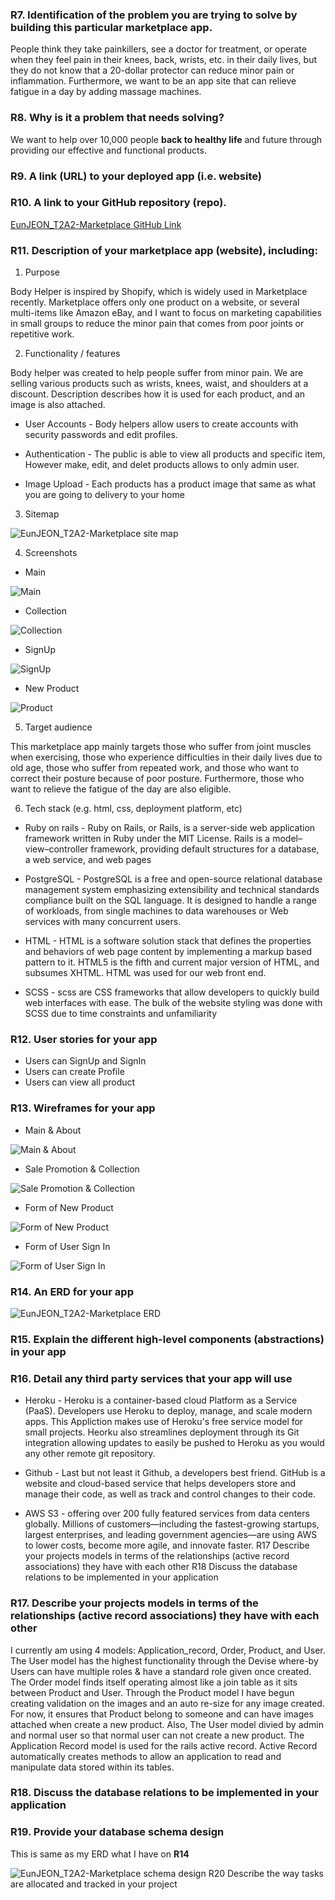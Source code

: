 ### R7. Identification of the problem you are trying to solve by building this particular marketplace app.

People think they take painkillers, see a doctor for treatment, or operate when they feel pain in their knees, back, wrists, etc. in their daily lives, but they do not know that a 20-dollar protector can reduce minor pain or inflammation. Furthermore, we want to be an app site that can relieve fatigue in a day by adding massage machines.

### R8. Why is it a problem that needs solving?

We want to help over 10,000 people **back to healthy life** and future through providing our effective and functional products. 

### R9. A link (URL) to your deployed app (i.e. website)


### R10. A link to your GitHub repository (repo).

[EunJEON_T2A2-Marketplace GitHub Link](https://github.com/eunbiggabi/EunJEON_T2A2)

### R11. Description of your marketplace app (website), including:

1. Purpose

Body Helper is inspired by Shopify, which is widely used in Marketplace recently. Marketplace offers only one product on a website, or several multi-items like Amazon eBay, and I want to focus on marketing capabilities in small groups to reduce the minor pain that comes from poor joints or repetitive work.


2. Functionality / features

Body helper was created to help people suffer from minor pain. We are selling various products such as wrists, knees, waist, and shoulders at a discount. Description describes how it is used for each product, and an image is also attached.

- User Accounts - Body helpers allow users to create accounts with security passwords and edit profiles.

- Authentication - The public is able to view all products and specific item, However make, edit, and delet products allows to only admin user. 

- Image Upload - Each products has a product image that same as what you are going to delivery to your home  

3. Sitemap

![EunJEON_T2A2-Marketplace site map](https://i.imgur.com/hgqA0JD.png)

4. Screenshots
- Main

![Main](https://i.imgur.com/mIw8wBK.png)

- Collection

![Collection](https://i.imgur.com/zjTWfME.png)

- SignUp

![SignUp](https://i.imgur.com/5n4LEAJ.png)

- New Product

![Product](https://i.imgur.com/bD203iJ.png)


5. Target audience

This marketplace app mainly targets those who suffer from joint muscles when exercising, those who experience difficulties in their daily lives due to old age, those who suffer from repeated work, and those who want to correct their posture because of poor posture. Furthermore, those who want to relieve the fatigue of the day are also eligible.

6. Tech stack (e.g. html, css, deployment platform, etc)

- Ruby on rails - Ruby on Rails, or Rails, is a server-side web application framework written in Ruby under the MIT License. Rails is a model–view–controller framework, providing default structures for a database, a web service, and web pages

- PostgreSQL - PostgreSQL is a free and open-source relational database management system emphasizing extensibility and technical standards compliance built on the SQL language. It is designed to handle a range of workloads, from single machines to data warehouses or Web services with many concurrent users.

- HTML - HTML is a software solution stack that defines the properties and behaviors of web page content by implementing a markup based pattern to it. HTML5 is the fifth and current major version of HTML, and subsumes XHTML. HTML was used for our web front end.

- SCSS - scss are CSS frameworks that allow developers to quickly build web interfaces with ease. The bulk of the website styling was done with SCSS due to time constraints and unfamiliarity



### R12. User stories for your app

- Users can SignUp and SignIn
- Users can create Profile
- Users can view all product


### R13. Wireframes for your app

- Main & About

![Main & About](https://i.imgur.com/zAjEV8u.png)

- Sale Promotion & Collection

![Sale Promotion & Collection](https://i.imgur.com/dtFcuC6.png)

- Form of New Product

![Form of New Product](https://i.imgur.com/xsbvyAs.png)

- Form of User Sign In

![Form of User Sign In](https://i.imgur.com/AsYr0ye.png)

### R14. An ERD for your app

![EunJEON_T2A2-Marketplace ERD](https://i.imgur.com/oZkhXrZ.png)


### R15. Explain the different high-level components (abstractions) in your app


### R16. Detail any third party services that your app will use  

- Heroku - Heroku is a container-based cloud Platform as a Service (PaaS). Developers use Heroku to deploy, manage, and scale modern apps. This Appliction makes use of Heroku's free service model for small projects. Heorku also streamlines deployment through its Git integration allowing updates to easily be pushed to Heroku as you would any other remote git repository.

- Github - Last but not least it Github, a developers best friend. GitHub is a website and cloud-based service that helps developers store and manage their code, as well as track and control changes to their code.

- AWS S3 - offering over 200 fully featured services from data centers globally. Millions of customers—including the fastest-growing startups, largest enterprises, and leading government agencies—are using AWS to lower costs, become more agile, and innovate faster.
R17	Describe your projects models in terms of the relationships (active record associations) they have with each other
R18	Discuss the database relations to be implemented in your application

### R17. Describe your projects models in terms of the relationships (active record associations) they have with each other

I currently am using 4 models: Application_record, Order, Product, and User. The User model has the highest functionality through the Devise where-by Users can have multiple roles & have a standard role given once created. The Order model finds itself operating almost like a join table as it sits between Product and User. Through the Product model I have begun creating validation on the images and an auto re-size for any image created. For now, it ensures that Product belong to someone and can have images attached when create a new product. Also, The User model divied by admin and normal user so that normal user can not create a new product. The Application Record model is used for the rails active record. Active Record automatically creates methods to allow an application to read and manipulate data stored within its tables.

### R18. Discuss the database relations to be implemented in your application


### R19. Provide your database schema design

This is same as my ERD what I have on **R14**

![EunJEON_T2A2-Marketplace schema design](https://i.imgur.com/oZkhXrZ.png)
R20	Describe the way tasks are allocated and tracked in your project




